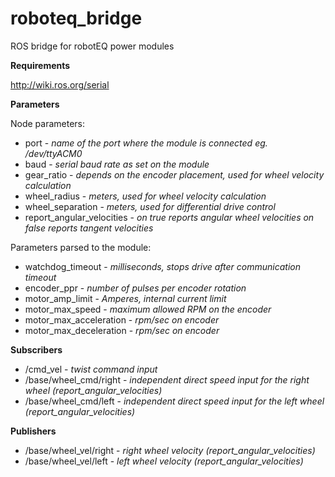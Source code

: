 # roboteq_bridge
ROS bridge for robotEQ power modules

**Requirements**

http://wiki.ros.org/serial

**Parameters**

Node parameters:
* port - _name of the port where the module is connected eg. /dev/ttyACM0_
* baud - _serial baud rate as set on the module_
* gear_ratio - _depends on the encoder placement, used for wheel velocity calculation_
* wheel_radius - _meters, used for wheel velocity calculation_
* wheel_separation - _meters, used for differential drive control_
* report_angular_velocities - _on true reports angular wheel velocities on false reports tangent velocities_

Parameters parsed to the module:
* watchdog_timeout - _milliseconds, stops drive after communication timeout_
* encoder_ppr - _number of pulses per encoder rotation_
* motor_amp_limit - _Amperes, internal current limit_
* motor_max_speed - _maximum allowed RPM on the encoder_
* motor_max_acceleration - _rpm/sec on encoder_
* motor_max_deceleration - _rpm/sec on encoder_

**Subscribers**

* /cmd_vel - _twist command input_
* /base/wheel_cmd/right - _independent direct speed input for the right wheel (report_angular_velocities)_
* /base/wheel_cmd/left - _independent direct speed input for the left wheel (report_angular_velocities)_

**Publishers**

* /base/wheel_vel/right - _right wheel velocity (report_angular_velocities)_
* /base/wheel_vel/left - _left wheel velocity (report_angular_velocities)_
